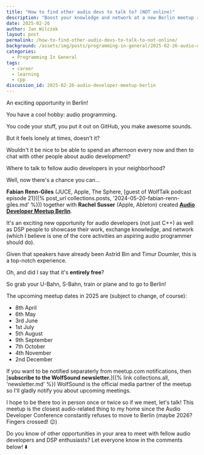 ```yaml
---
title: "How to find other audio devs to talk to? (NOT online)"
description: "Boost your knowledge and network at a new Berlin meetup related solely to audio hosted by ex-Apple devs"
date: 2025-02-26
author: Jan Wilczek
layout: post
permalink: /how-to-find-other-audio-devs-to-talk-to-not-online/
background: /assets/img/posts/programming-in-general/2025-02-26-audio-developer-meetup-berlin/Thumbnail.webp
categories:
  - Programming In General
tags:
  - career
  - learning
  - cpp
discussion_id: 2025-02-26-audio-developer-meetup-berlin
---
```

An exciting opportunity in Berlin!

You have a cool hobby: audio programming.

You code your stuff, you put it out on GitHub, you make awesome sounds.

But it feels lonely at times, doesn't it?

Wouldn't it be nice to be able to spend an afternoon every now and then to chat with other people about audio development?

Where to talk to fellow audio developers in your neighborhood?

Well, now there's a chance you can...

**Fabian Renn-Giles** (JUCE, Apple, The Sphere, [guest of WolfTalk podcast episode 21]({% post_url collections.posts, '2024-05-20-fabian-renn-giles.md' %})) together with **Rachel Susser** (Apple, Ableton) created [**Audio Developer Meetup Berlin**](https://www.meetup.com/en-US/audio-developer-meetup-berlin/).

It's an exciting new opportunity for audio developers (not just C++) as well as DSP people to showcase their work, exchange knowledge, and network (which I believe is one of the core activities an aspiring audio programmer should do).

Given that speakers have already been Astrid Bin and Timur Doumler, this is a top-notch experience.

Oh, and did I say that it's **entirely free**?

So grab your U-Bahn, S-Bahn, train or plane and to go to Berlin!

The upcoming meetup dates in 2025 are (subject to change, of course):

- 8th April
- 6th May
- 3rd June
- 1st July
- 5th August
- 9th September
- 7th October
- 4th November
- 2nd December

If you want to be notified separaterly from meetup.com notifications, then [**subscribe to the WolfSound newsletter.**]({% link collections.all, 'newsletter.md' %}) WolfSound is the official media partner of the meetup so I'll gladly notify you about upcoming meetings.

I hope to be there too in person once or twice so if we meet, let's talk! This meetup is the closest audio-related thing to my home since the Audio Developer Conference constantly refuses to move to Berlin (maybe 2026? Fingers crossed! 😉)

Do you know of other opportunities in your area to meet with fellow audio developers and DSP enthusiasts? Let everyone know in the comments below! ⬇️

